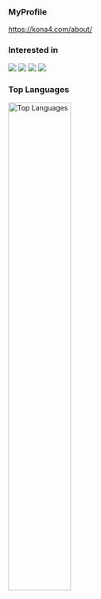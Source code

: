 <!-- https://github.com/lowlighter/metrics -->

### MyProfile
https://kona4.com/about/

### Interested in
![](https://img.shields.io/badge/Go-994599.svg?logo=go&style=for-the-badge)
![](https://img.shields.io/badge/-TypeScript-F9DC3E.svg?logo=typescript&style=for-the-badge)
![](https://img.shields.io/badge/-Unity-1389FD.svg?logo=unity&style=for-the-badge)
![](https://img.shields.io/badge/PHP-444.svg?logo=php&style=for-the-badge)

<!-- [![Top Langs](https://github-readme-stats.vercel.app/api/top-langs/?username=kngy0306&layout=compact&theme=onedark)](https://github.com/kngy0306/github-readme-stats) -->

### Top Languages
<img alt="Top Languages" src="https://github-readme-stats.vercel.app/api/top-langs/?username=kngy0306&langs_count=10&layout=compact&hide_border=true&&title_color=777777&text_color=777777&icon_color=777777&bg_color=00000000&border_color=00000000&hide=Jupyter%20Notebook" width="50%" />
